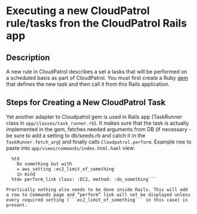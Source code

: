 Executing a new CloudPatrol rule/tasks fron the CloudPatrol Rails app
==============

## Description

A new rule in CloudPatrol describes a set a tasks that will be performed on a scheduled basis as part of CloudPatrol. You must first create a Ruby [gem](https://github.com/stelligent/cloudpatrol_gem) that defines the new task and then call it from this Rails application.  

## Steps for Creating a New CloudPatrol Task

Yet another adapter to Cloudpatrol gem is used in Rails app (TaskRunner class in ```app/classes/task_runner.rb```). It makes sure that the task is actually implemented in the gem, fetches needed arguments from DB (if necessary - be sure to add a setting to db/seeds.rb and catch it in the ```TaskRunner.fetch_arg```) and finally calls ```Cloudpatrol.perform```.
Example row to paste into ```app/views/commands/index.html.haml``` view:

```%tr
  %td
    Do something but with
    = aws_setting :ec2_limit_of_something
    in mind
  %td= perform_link class: :EC2, method: :do_something```

Practically nothing else needs to be done inside Rails. This will add a row to Commands page and “perform” link will not be displayed unless every required setting (```ec2_limit_of_something``` in this case) is present.